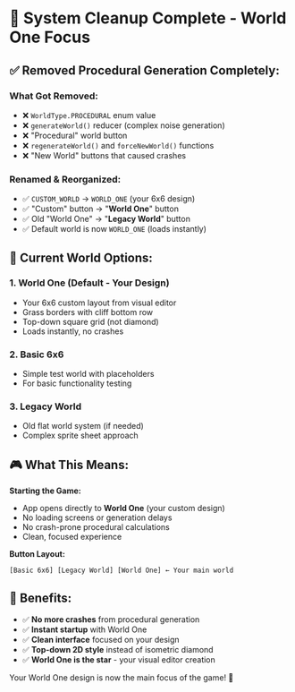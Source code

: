 # 🧹 System Cleanup Complete - World One Focus

## ✅ **Removed Procedural Generation Completely:**

### **What Got Removed:**

- ❌ `WorldType.PROCEDURAL` enum value
- ❌ `generateWorld()` reducer (complex noise generation)
- ❌ "Procedural" world button
- ❌ `regenerateWorld()` and `forceNewWorld()` functions
- ❌ "New World" buttons that caused crashes

### **Renamed & Reorganized:**

- ✅ `CUSTOM_WORLD` → `WORLD_ONE` (your 6x6 design)
- ✅ "Custom" button → "**World One**" button
- ✅ Old "World One" → "**Legacy World**" button
- ✅ Default world is now `WORLD_ONE` (loads instantly)

## 🎯 **Current World Options:**

### 1. **World One** (Default - Your Design)

- Your 6x6 custom layout from visual editor
- Grass borders with cliff bottom row
- Top-down square grid (not diamond)
- Loads instantly, no crashes

### 2. **Basic 6x6**

- Simple test world with placeholders
- For basic functionality testing

### 3. **Legacy World**

- Old flat world system (if needed)
- Complex sprite sheet approach

## 🎮 **What This Means:**

**Starting the Game:**

- App opens directly to **World One** (your custom design)
- No loading screens or generation delays
- No crash-prone procedural calculations
- Clean, focused experience

**Button Layout:**

```
[Basic 6x6] [Legacy World] [World One] ← Your main world
```

## 🚀 **Benefits:**

- ✅ **No more crashes** from procedural generation
- ✅ **Instant startup** with World One
- ✅ **Clean interface** focused on your design
- ✅ **Top-down 2D style** instead of isometric diamond
- ✅ **World One is the star** - your visual editor creation

Your World One design is now the main focus of the game! 🌟
